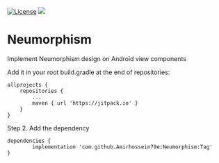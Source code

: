 [![License](https://img.shields.io/badge/License-Apache_2.0-blue.svg)](https://opensource.org/licenses/Apache-2.0)
[![](https://jitpack.io/v/Amirhossein79e/Neumorphism.svg)](https://jitpack.io/#Amirhossein79e/Neumorphism)
# Neumorphism
Implement Neumorphism design on Android view components

Add it in your root build.gradle at the end of repositories:

	allprojects {
		repositories {
			...
			maven { url 'https://jitpack.io' }
		}
	}
Step 2. Add the dependency

	dependencies {
	        implementation 'com.github.Amirhossein79e:Neumorphism:Tag'
	}
